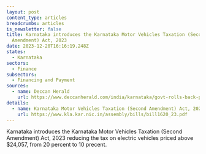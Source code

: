 ```yaml
---
layout: post
content_type: articles
breadcrumbs: articles
is_newsletter: false
title: Karnataka introduces the Karnataka Motor Vehicles Taxation (Second
  Amendment) Act, 2023
date: 2023-12-20T16:16:19.248Z
states:
  - Karnataka
sectors:
  - Finance
subsectors:
  - Financing and Payment
sources:
  - name: Deccan Herald
    url: https://www.deccanherald.com/india/karnataka/govt-rolls-back-plan-for-20-lifetime-tax-on-evs-2810047
details:
  - name: Karnataka Motor Vehicles Taxation (Second Amendment) Act, 2023
    url: https://www.kla.kar.nic.in/assembly/bills/bill1620_23.pdf
---
```

Karnataka introduces the Karnataka Motor Vehicles Taxation (Second Amendment) Act, 2023 reducing the tax on electric vehicles priced above $24,057, from 20 percent to 10 precent.
